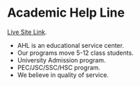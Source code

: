 # Academic Help Line

[Live Site Link](https://github.com/shuvro-baset).

* AHL is an educational service center.
* Our programs move 5-12 class students.
* University Admission program.
* PEC/JSC/SSC/HSC program.
* We believe in quality of service.